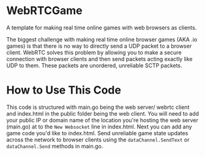 # WebRTCGame
A template for making real time online games with web browsers as clients.

The biggest challenge with making real time online browser games (AKA .io games) is that there is no way to directly send a UDP packet to a browser client.
WebRTC solves this problem by allowing you to make a secure connection with browser clients and then send packets acting exactly like UDP to them.
These packets are unordered, unreliable SCTP packets.

# How to Use This Code
This code is structured with main.go being the web server/ webrtc client and index.html in the public folder being the web client.
You will need to add your public IP or domain name of the location you're hosting the web server (main.go) at to the `New Websocket` line in index.html.
Next you can add any game code you'd like to index.html.
Send unreliable game state updates across the network to browser clients using the `dataChannel.SendText` or `dataChannel.Send` methods in main.go.


